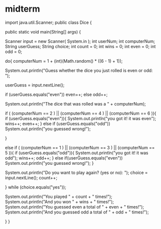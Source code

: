 # midterm

import java.util.Scanner;
public class Dice { 

public static void main(String[] args) { 
	
Scanner input = new Scanner( System.in );
int userNum;
int computerNum;
String userGuess;
String choice;
int count = 0;
int wins = 0;
int even = 0;
int odd = 0;

do{
computerNum = 1 + (int)(Math.random() * ((6 - 1) + 1));

System.out.println("Guess whether the dice you just rolled is even or odd: ");

userGuess = input.nextLine();

if (userGuess.equals("even"))
	even++;
else
	odd++;

System.out.println("The dice that was rolled was a " + computerNum);

if ( (computerNum == 2 ) || (computerNum == 4 ) || (computerNum == 6 )){
	if (userGuess.equals("even")){
		System.out.println("you got it! it was even");
		wins++;
		even++;
}
	else if (userGuess.equals("odd"))
		System.out.println("you guessed wrong!");

}

else if ( (computerNum == 1 ) || (computerNum == 3 ) || (computerNum == 5 )){
	if (userGuess.equals("odd")){
		System.out.println("you got it! it was odd");
		wins++;
		odd++;
}
	else if(userGuess.equals("even"))
		System.out.println("you guessed wrong!");
}

System.out.println("Do you want to play again? (yes or no): ");
choice = input.nextLine();
count++;


} while (choice.equals("yes"));

System.out.println("You played " + count + " times!");
System.out.println("And you won " + wins + " times!");
System.out.println("You guessed even a total of " + even + " times!");
System.out.println("And you guessed odd a total of " + odd + " times!");

}
}
